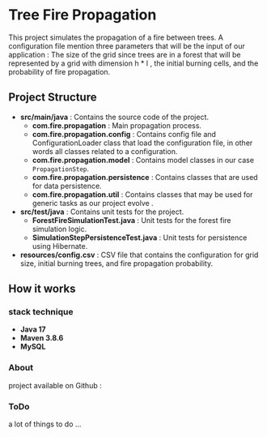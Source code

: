 # Tree Fire Propagation

This project simulates the propagation of a fire between trees. A configuration file mention three parameters that will be the input of our application : The size of the grid since trees are in a forest that will be represented by a grid with dimension h * l , the initial burning cells, and the probability of fire propagation.

## Project Structure

- **src/main/java** : Contains the source code of the project.
    - **com.fire.propagation** : Main propagation process.
    - **com.fire.propagation.config** : Contains config file and ConfigurationLoader class that load the configuration file, in other words all classes related to a configuration.
    - **com.fire.propagation.model** : Contains model classes in our case  `PropagationStep`.
    - **com.fire.propagation.persistence** : Contains classes that are used for data persistence.
    - **com.fire.propagation.util** : Contains classes that may be used for generic tasks as our project evolve .
- **src/test/java** : Contains unit tests for the project.
    - **ForestFireSimulationTest.java** : Unit tests for the forest fire simulation logic.
    - **SimulationStepPersistenceTest.java** : Unit tests for persistence using Hibernate.
- **resources/config.csv** : CSV file that contains the configuration for grid size, initial burning trees, and fire propagation probability.

## How it works

### stack technique

- **Java 17**
- **Maven 3.8.6**
- **MySQL**

### About

project available on Github :


### ToDo

a lot of things to do ...
